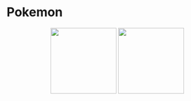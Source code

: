 # Pokemon

<p align="center">
<img src="https://github.com/ahmed-tech-t/Pokemon/assets/54076405/fb06f644-06bc-48a5-99c8-1994bc4f5bae" width ="150" >
<img src="https://github.com/ahmed-tech-t/Pokemon/assets/54076405/86854916-e7b9-4b65-b900-ac26d746107d" width ="150" ></br>

</p>
